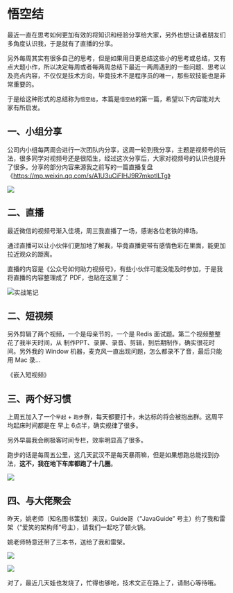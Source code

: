 # 悟空结

最近一直在思考如何更加有效的将知识和经验分享给大家，另外也想让读者朋友们多角度认识我，于是就有了直播的分享。

另外每周其实有很多自己的思考，但是如果用日更总结这些小的思考或总结，又有点大题小作，所以决定每周或者每两周总结下最近一两周遇到的一些问题、思考以及亮点内容，不仅仅是技术方向，毕竟技术不是程序员的唯一，那些软技能也是非常重要的。

于是给这种形式的总结称为`悟空结`，本篇是`悟空结`的第一篇，希望以下内容能对大家有所启发。

## 一、小组分享

公司内小组每两周会进行一次团队内分享，这周一轮到我分享，主题是视频号的玩法，很多同学对视频号还是很陌生，经过这次分享后，大家对视频号的认识也提升了很多。分享的部分内容来源我之前写的一篇直播复盘《https://mp.weixin.qq.com/s/A1U3uCiFIHJ9R7mkotILTg》

![](https://mmbiz.qpic.cn/mmbiz_png/SfAHMuUxqJ1jvqrjrGHGB4EleG9fgPZ8yFFTVW7xW2arUZaSqbwM1kjoz98PgI7Bo9Pl7t9zvcSbTm6vZIn4bg/640?wx_fmt=png&tp=webp&wxfrom=5&wx_lazy=1&wx_co=1)

## 二、直播

最近微信的视频号渐入佳境，周三我直播了一场，感谢各位老铁的捧场。

通过直播可以让小伙伴们更加地了解我，毕竟直播更带有感情色彩在里面，能更加拉近观众的距离。

直播的内容是《公众号如何助力视频号》，有些小伙伴可能没能及时参加，于是我将直播的内容整理成了 PDF，也贴在这里了：

![实战笔记](http://cdn.jayh.club/uPic/%E5%AE%9E%E6%88%98%E7%AC%94%E8%AE%B0.png)

## 二、短视频

另外剪辑了两个视频，一个是母亲节的，一个是 Redis 面试题。第二个视频整整花了我半天时间，从 制作PPT、录屏、录音、剪辑，到后期制作，确实很花时间。另外我的 Window 机器，麦克风一直出现问题，怎么都录不了音，最后只能用 Mac 录...

《嵌入短视频》

## 三、两个好习惯

上周五加入了一个`早起` + `跑步`群，每天都要打卡，未达标的将会被抱出群。这周平均起床时间都是在 早上 6点半，确实规律了很多。

另外早晨我会刷极客时间专栏，效率明显高了很多。

跑步的话是每周五公里，这几天武汉不是每天暴雨嘛，但是如果想跑总能找到办法，**这不，我在地下车库都跑了十几圈**。

![](http://cdn.jayh.club/uPic/image-20210516192833607.png)

## 四、与大佬聚会

昨天，姚老师（知名图书策划）来汉，Guide哥（“JavaGuide” 号主）约了我和雷架（“爱笑的架构师”号主），请我们一起吃了顿火锅。

姚老师特意还带了三本书，送给了我和雷架。

![](http://cdn.jayh.club/uPic/image-20210516194007513.png)

![](http://cdn.jayh.club/uPic/image-20210516194136304.png)

对了，最近几天娃也发烧了，忙得也够呛，技术文正在路上了，请耐心等待哦。